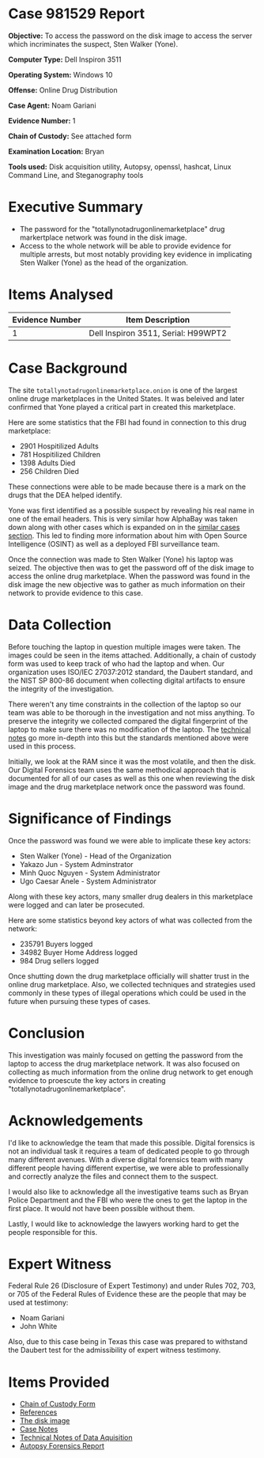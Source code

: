 # Case 981529 Report

**Objective:** To access the password on the disk image to access the server which incriminates the suspect, Sten Walker (Yone).

**Computer Type:** Dell Inspiron 3511

**Operating System:** Windows 10

**Offense:** Online Drug Distribution

**Case Agent:** Noam Gariani

**Evidence Number:** 1

**Chain of Custody:** See attached form

**Examination Location:** Bryan

**Tools used:** Disk acquisition utility, Autopsy, openssl, hashcat, Linux Command Line, and Steganography tools

# Executive Summary

* The password for the "totallynotadrugonlinemarketplace" drug markertplace network was found in the disk image.
* Access to the whole network will be able to provide evidence for multiple arrests, but most notably providing key evidence in implicating Sten Walker (Yone) as the head of the organization.

# Items Analysed 

| Evidence Number  | Item Description                     |
| -------------    | -------------                        |
| 1                | Dell Inspiron 3511, Serial: H99WPT2  |

# Case Background

The site ```totallynotadrugonlinemarketplace.onion``` is one of the largest online druge marketplaces in the United States. It was beleived and later confirmed that Yone played a critical part in created this marketplace.

Here are some statistics that the FBI had found in connection to this drug marketplace: 

* 2901 Hospitilized Adults
* 781 Hospitilized Children
* 1398 Adults Died
* 256 Children Died

These connections were able to be made because there is a mark on the drugs that the DEA helped identify.

Yone was first identified as a possible suspect by revealing his real name in one of the email headers. This is very similar how AlphaBay was taken down along with other cases which is expanded on in the [similar cases section](https://github.com/noamgariani11/Mock-Report/blob/main/SimilarCases.md). This led to finding more information about him with Open Source Intelligence (OSINT) as well as a deployed FBI surveillance team.

Once the connection was made to Sten Walker (Yone) his laptop was seized. The objective then was to get the password off of the disk image to access the online drug marketplace. When the password was found in the disk image the new objective was to gather as much information on their network to provide evidence to this case.

# Data Collection

Before touching the laptop in question multiple images were taken. The images could be seen in the items attached. Additionally, a chain of custody form was used to keep track of who had the laptop and when. Our organization uses ISO/IEC 27037:2012 standard, the Daubert standard, and the NIST SP 800-86 document when collecting digital artifacts to ensure the integrity of the investigation.

There weren't any time constraints in the collection of the laptop so our team was able to be thorough in the investigation and not miss anything. To preserve the integrity we collected compared the digital fingerprint of the laptop to make sure there was no modification of the laptop. The [technical notes](https://github.com/noamgariani11/Mock-Report/blob/main/technicalNotes.md) go more in-depth into this but the standards mentioned above were used in this process.

Initially, we look at the RAM since it was the most volatile, and then the disk. Our Digital Forensics team uses the same methodical approach that is documented for all of our cases as well as this one when reviewing the disk image and the drug marketplace network once the password was found.

# Significance of Findings

Once the password was found we were able to implicate these key actors:

* Sten Walker (Yone) - Head of the Organization
* Yakazo Jun - System Adminstrator
* Minh Quoc Nguyen - System Administrator
* Ugo Caesar Anele - System Administrator

Along with these key actors, many smaller drug dealers in this marketplace were logged and can later be prosecuted.

Here are some statistics beyond key actors of what was collected from the network:

* 235791 Buyers logged
* 34982 Buyer Home Address logged
* 984 Drug sellers logged

Once shutting down the drug marketplace officially will shatter trust in the online drug marketplace. Also, we collected techniques and strategies used commonly in these types of illegal operations which could be used in the future when pursuing these types of cases.

# Conclusion

This investigation was mainly focused on getting the password from the laptop to access the drug marketplace network. It was also focused on collecting as much information from the online drug network to get enough evidence to proescute the key actors in creating "totallynotadrugonlinemarketplace". 

# Acknowledgements

I'd like to acknowledge the team that made this possible. Digital forensics is not an individual task it requires a team of dedicated people to go through many different avenues. With a diverse digital forensics team with many different people having different expertise, we were able to professionally and correctly analyze the files and connect them to the suspect.

I would also like to acknowledge all the investigative teams such as Bryan Police Department and the FBI who were the ones to get the laptop in the first place. It would not have been possible without them.

Lastly, I would like to acknowledge the lawyers working hard to get the people responsible for this.

# Expert Witness

Federal Rule 26 (Disclosure of Expert Testimony) and under Rules 702, 703, or 705 of the Federal Rules of Evidence these are the people that may be used at testimony:

* Noam Gariani
* John White

Also, due to this case being in Texas this case was prepared to withstand the Daubert test for the admissibility of expert witness testimony.

# Items Provided

* [Chain of Custody Form](https://github.com/noamgariani11/Mock-Report/blob/main/chain-of-custody.pdf)
* [References](https://github.com/noamgariani11/Mock-Report/blob/main/references.md)
* [The disk image](https://artifacts.picoctf.net/c/485/disk.flag.img.gz)
* [Case Notes](https://github.com/noamgariani11/Mock-Report/blob/main/CaseNotes.md)
* [Technical Notes of Data Aquisition](https://github.com/noamgariani11/Mock-Report/blob/main/technicalNotes.md)
* [Autopsy Forensics Report](https://github.com/noamgariani11/Mock-Report/tree/main/MockReport%20HTML%20Report%2004-16-2023-11-33-24)
